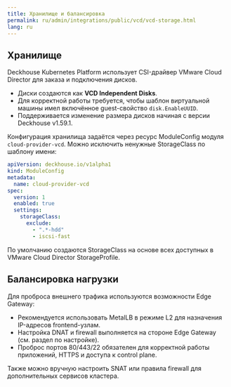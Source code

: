 ```yaml
---
title: Хранилище и балансировка
permalink: ru/admin/integrations/public/vcd/vcd-storage.html
lang: ru
---
```


## Хранилище

Deckhouse Kubernetes Platform использует CSI-драйвер VMware Cloud Director для заказа и подключения дисков.

- Диски создаются как **VCD Independent Disks**.
- Для корректной работы требуется, чтобы шаблон виртуальной машины имел включённое guest-свойство `disk.EnableUUID`.
- Поддерживается изменение размера дисков начиная с версии Deckhouse v1.59.1.

Конфигурация хранилища задаётся через ресурс ModuleConfig модуля `cloud-provider-vcd`. Можно исключить ненужные StorageClass по шаблону имени:

```yaml
apiVersion: deckhouse.io/v1alpha1
kind: ModuleConfig
metadata:
  name: cloud-provider-vcd
spec:
  version: 1
  enabled: true
  settings:
    storageClass:
      exclude:
        - ".*-hdd"
        - iscsi-fast
```

По умолчанию создаются StorageClass на основе всех доступных в VMware Cloud Director StorageProfile.

## Балансировка нагрузки

Для проброса внешнего трафика используются возможности Edge Gateway:

- Рекомендуется использовать MetalLB в режиме L2 для назначения IP-адресов frontend-узлам.
- Настройка DNAT и firewall выполняется на стороне Edge Gateway (см. раздел по настройке).
- Проброс портов 80/443/22 обязателен для корректной работы приложений, HTTPS и доступа к control plane.

Также можно вручную настроить SNAT или правила firewall для дополнительных сервисов кластера.
